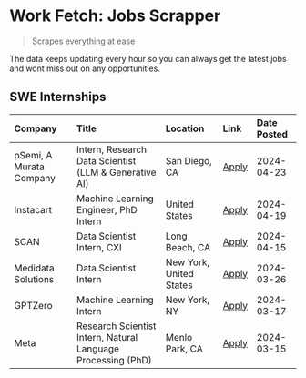 # Work Fetch: Jobs Scrapper
> Scrapes everything at ease

The data keeps updating every hour so you can always get the latest jobs and wont miss out on any opportunities.

## SWE Internships
<!--START_SECTION:workfetch-->
| Company                 | Title                                                        | Location                | Link                                                                                                                                                                                                                                                                       | Date Posted   |
|:------------------------|:-------------------------------------------------------------|:------------------------|:---------------------------------------------------------------------------------------------------------------------------------------------------------------------------------------------------------------------------------------------------------------------------|:--------------|
| pSemi, A Murata Company | Intern, Research Data Scientist (LLM & Generative AI)        | San Diego, CA           | [Apply](https://www.linkedin.com/jobs/view/intern-research-data-scientist-llm-generative-ai-at-psemi-a-murata-company-3887074168?position=4&pageNum=0&refId=hjjwbZHKS54sp61Yv8qpOg%3D%3D&trackingId=uQaF2P5Um6Un7kxNqt1xvQ%3D%3D&trk=public_jobs_jserp-result_search-card) | 2024-04-23    |
| Instacart               | Machine Learning Engineer, PhD Intern                        | United States           | [Apply](https://www.linkedin.com/jobs/view/machine-learning-engineer-phd-intern-at-instacart-3901991739?position=2&pageNum=0&refId=hjjwbZHKS54sp61Yv8qpOg%3D%3D&trackingId=hQPxkR9dRJ458H3pFw325A%3D%3D&trk=public_jobs_jserp-result_search-card)                          | 2024-04-19    |
| SCAN                    | Data Scientist Intern, CXI                                   | Long Beach, CA          | [Apply](https://www.linkedin.com/jobs/view/data-scientist-intern-cxi-at-scan-3899690492?position=10&pageNum=0&refId=hjjwbZHKS54sp61Yv8qpOg%3D%3D&trackingId=oLDYVClAi6BRskekUM1F%2Bw%3D%3D&trk=public_jobs_jserp-result_search-card)                                       | 2024-04-15    |
| Medidata Solutions      | Data Scientist Intern                                        | New York, United States | [Apply](https://www.linkedin.com/jobs/view/data-scientist-intern-at-medidata-solutions-3810253704?position=9&pageNum=0&refId=hjjwbZHKS54sp61Yv8qpOg%3D%3D&trackingId=i82%2BW%2BaLcjg04zlocs74FQ%3D%3D&trk=public_jobs_jserp-result_search-card)                            | 2024-03-26    |
| GPTZero                 | Machine Learning Intern                                      | New York, NY            | [Apply](https://www.linkedin.com/jobs/view/machine-learning-intern-at-gptzero-3860723963?position=8&pageNum=0&refId=hjjwbZHKS54sp61Yv8qpOg%3D%3D&trackingId=2mfpCZkGwKCpyoB3Egl%2FGA%3D%3D&trk=public_jobs_jserp-result_search-card)                                       | 2024-03-17    |
| Meta                    | Research Scientist Intern, Natural Language Processing (PhD) | Menlo Park, CA          | [Apply](https://www.linkedin.com/jobs/view/research-scientist-intern-natural-language-processing-phd-at-meta-3858718375?position=7&pageNum=0&refId=hjjwbZHKS54sp61Yv8qpOg%3D%3D&trackingId=WpaHxofhruBlf43KQ47AsA%3D%3D&trk=public_jobs_jserp-result_search-card)          | 2024-03-15    |
<!--END_SECTION:workfetch-->

